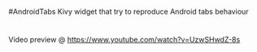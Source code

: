 #AndroidTabs
Kivy widget that try to reproduce Android tabs behaviour
#
Video preview @ https://www.youtube.com/watch?v=UzwSHwdZ-8s
